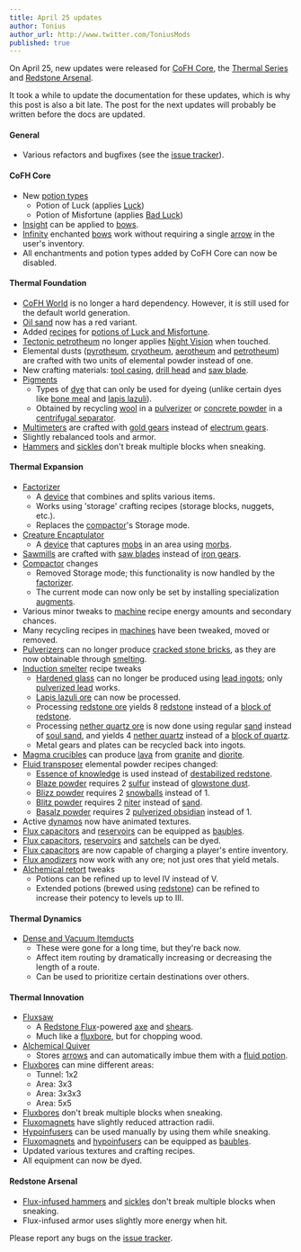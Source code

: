 ```yaml
---
title: April 25 updates
author: Tonius
author_url: http://www.twitter.com/ToniusMods
published: true
---
```


On April 25, new updates were released for [CoFH Core](/docs/cofh-core-4/), the
[Thermal Series](/docs/#thermal-series) and [Redstone
Arsenal](/docs/redstone-arsenal/).

It took a while to update the documentation for these updates, which is why this
post is also a bit late. The post for the next updates will probably be written
before the docs are updated.

#### General
* Various refactors and bugfixes (see the [issue
  tracker](https://github.com/CoFH/Feedback/issues?q=is%3Aissue+is%3Aclosed+label%3Afixed+sort%3Aupdated-desc)).

#### CoFH Core
* New [potion types](/docs/cofh-core-4/potions/)
  * Potion of Luck (applies
    [Luck](https://minecraft.gamepedia.com/Status_effect#Luck))
  * Potion of Misfortune (applies [Bad
    Luck](https://minecraft.gamepedia.com/Status_effect#Bad_Luck))
* [Insight](/docs/cofh-core-4/insight/) can be applied to
  [bows](https://minecraft.gamepedia.com/Bow).
* [Infinity](https://minecraft.gamepedia.com/Infinity) enchanted
  [bows](https://minecraft.gamepedia.com/Bow) work without requiring a single
  [arrow](https://minecraft.gamepedia.com/Arrow) in the user's inventory.
* All enchantments and potion types added by CoFH Core can now be disabled.

#### Thermal Foundation
* [CoFH World](/docs/cofh-world/) is no longer a hard dependency. However, it is
  still used for the default world generation.
* [Oil sand](/docs/thermal-foundation-2/oil-sand/) now has a red variant.
* Added [recipes](/docs/thermal-foundation-2/potion-recipes/) for [potions of Luck
  and Misfortune](/docs/cofh-core-4/potions/).
* [Tectonic petrotheum](/docs/thermal-foundation-2/tectonic-petrotheum/) no longer applies [Night
  Vision](https://minecraft.gamepedia.com/Status_effect#Night_Vision) when
  touched.
* Elemental dusts ([pyrotheum](/docs/thermal-foundation-2/pyrotheum-dust/),
  [cryotheum](/docs/thermal-foundation-2/cryotheum-dust/), [aerotheum](/docs/thermal-foundation-2/aerotheum-dust/) and
  [petrotheum](/docs/thermal-foundation-2/petrotheum-dust/)) are crafted with two units of elemental
  powder instead of one.
* New crafting materials: [tool casing](/docs/thermal-foundation-2/tool-casing/), [drill
  head](/docs/thermal-foundation-2/drill-head/) and [saw blade](/docs/thermal-foundation-2/saw-blade/).
* [Pigments](/docs/thermal-foundation-2/pigments/)
  * Types of [dye](https://minecraft.gamepedia.com/Dye) that can only be used
    for dyeing (unlike certain dyes like [bone
    meal](https://minecraft.gamepedia.com/Bone_Meal) and [lapis
    lazuli](https://minecraft.gamepedia.com/Lapis_Lazuli)).
  * Obtained by recycling [wool](https://minecraft.gamepedia.com/Wool) in a
    [pulverizer](/docs/thermal-expansion-5/pulverizer/) or [concrete
    powder](https://minecraft.gamepedia.com/Concrete_Powder) in a [centrifugal
    separator](/docs/thermal-expansion-5/centrifugal-separator/).
* [Multimeters](/docs/thermal-foundation-2/multimeter/) are crafted with [gold
  gears](/docs/thermal-foundation-2/gold-gear/) instead of [electrum gears](/docs/thermal-foundation-2/electrum-gear/).
* Slightly rebalanced tools and armor.
* [Hammers](/docs/thermal-foundation-2/hammers/) and
  [sickles](/docs/thermal-foundation-2/sickles/) don't break multiple blocks when
  sneaking.

#### Thermal Expansion
* [Factorizer](/docs/thermal-expansion-5/factorizer/)
  * A [device](/docs/thermal-expansion-5/devices/) that combines and splits various items.
  * Works using 'storage' crafting recipes (storage blocks, nuggets, etc.).
  * Replaces the [compactor](/docs/thermal-expansion-5/compactor/)'s Storage mode.
* [Creature Encaptulator](/docs/thermal-expansion-5/creature-encaptulator/)
  * A [device](/docs/thermal-expansion-5/devices/) that captures
    [mobs](https://minecraft.gamepedia.com/Mob) in an area using
    [morbs](/docs/thermal-expansion-5/morb/).
* [Sawmills](/docs/thermal-expansion-5/sawmill/) are crafted with [saw blades](/docs/thermal-foundation-2/saw-blade/)
  instead of [iron gears](/docs/thermal-foundation-2/iron-gear/).
* [Compactor](/docs/thermal-expansion-5/compactor/) changes
  * Removed Storage mode; this functionality is now handled by the
    [factorizer](/docs/thermal-expansion-5/factorizer/).
  * The current mode can now only be set by installing specialization
    [augments](/docs/thermal-expansion-5/augments/).
* Various minor tweaks to [machine](/docs/thermal-expansion-5/machines/) recipe energy amounts and
  secondary chances.
* Many recycling recipes in [machines](/docs/thermal-expansion-5/machines/) have been tweaked, moved
  or removed.
* [Pulverizers](/docs/thermal-expansion-5/pulverizer/) can no longer produce [cracked stone
  bricks](https://minecraft.gamepedia.com/Stone_Bricks), as they are now
  obtainable through [smelting](https://minecraft.gamepedia.com/Smelting).
* [Induction smelter](/docs/thermal-expansion-5/induction-smelter/) recipe tweaks
  * [Hardened glass](/docs/thermal-foundation-2/hardened-glass/) can no longer be produced using
    [lead ingots](/docs/thermal-foundation-2/lead-ingot/); only [pulverized
    lead](/docs/thermal-foundation-2/pulverized-lead/) works.
  * [Lapis lazuli ore](https://minecraft.gamepedia.com/Lapis_Lazuli_Ore) can now
    be processed.
  * Processing [redstone ore](https://minecraft.gamepedia.com/Redstone_Ore)
    yields 8 [redstone](https://minecraft.gamepedia.com/Redstone) instead of a
    [block of redstone](https://minecraft.gamepedia.com/Block_of_Redstone).
  * Processing [nether quartz
    ore](https://minecraft.gamepedia.com/Nether_Quartz_Ore) is now done using
    regular [sand](https://minecraft.gamepedia.com/Sand) instead of [soul
    sand](https://minecraft.gamepedia.com/Soul_Sand), and yields 4 [nether
    quartz](https://minecraft.gamepedia.com/Nether_Quartz) instead of a [block
    of quartz](https://minecraft.gamepedia.com/Block_of_Quartz).
  * Metal gears and plates can be recycled back into ingots.
* [Magma crucibles](/docs/thermal-expansion-5/magma-crucible/) can produce
  [lava](https://minecraft.gamepedia.com/Lava) from
  [granite](https://minecraft.gamepedia.com/Granite) and
  [diorite](https://minecraft.gamepedia.com/Diorite).
* [Fluid transposer](/docs/thermal-expansion-5/fluid-transposer/) elemental powder recipes changed:
  * [Essence of knowledge](/docs/thermal-foundation-2/essence-of-knowledge/) is used instead of
    [destabilized redstone](/docs/thermal-foundation-2/destabilized-redstone/).
  * [Blaze powder](https://minecraft.gamepedia.com/Blaze_Powder) requires 2
    [sulfur](/docs/thermal-foundation-2/sulfur/) instead of [glowstone
    dust](https://minecraft.gamepedia.com/Glowstone_Dust).
  * [Blizz powder](/docs/thermal-foundation-2/blizz-powder/) requires 2
    [snowballs](https://minecraft.gamepedia.com/Snowball) instead of 1.
  * [Blitz powder](/docs/thermal-foundation-2/blitz-powder/) requires 2 [niter](/docs/thermal-foundation-2/niter/) instead
    of [sand](https://minecraft.gamepedia.com/Sand).
  * [Basalz powder](/docs/thermal-foundation-2/basalz-powder/) requires 2 [pulverized
    obsidian](/docs/thermal-foundation-2/pulverized-obsidian/) instead of 1.
* Active [dynamos](/docs/thermal-expansion-5/dynamos/) now have animated textures.
* [Flux capacitors](/docs/thermal-expansion-5/flux-capacitor/) and [reservoirs](/docs/thermal-expansion-5/reservoir/)
  can be equipped as
  [baubles](https://www.curseforge.com/minecraft/mc-mods/baubles).
* [Flux capacitors](/docs/thermal-expansion-5/flux-capacitor/), [reservoirs](/docs/thermal-expansion-5/reservoir/) and
  [satchels](/docs/thermal-expansion-5/satchel/) can be dyed.
* [Flux capacitors](/docs/thermal-expansion-5/flux-capacitor/) are now capable of charging a
  player's entire inventory.
* [Flux anodizers](/docs/thermal-expansion-5/augment-flux-anodizers/) now work with any ore; not
  just ores that yield metals.
* [Alchemical retort](/docs/thermal-expansion-5/augment-alchemical-retort/) tweaks
  * Potions can be refined up to level IV instead of V.
  * Extended potions (brewed using
    [redstone](https://minecraft.gamepedia.com/Redstone)) can be refined to
    increase their potency to levels up to III.

#### Thermal Dynamics
* [Dense and Vacuum Itemducts](/docs/thermal-dynamics-2/itemduct/)
  * These were gone for a long time, but they're back now.
  * Affect item routing by dramatically increasing or decreasing the length of a
    route.
  * Can be used to prioritize certain destinations over others.

#### Thermal Innovation
* [Fluxsaw](/docs/thermal-innovation/fluxsaw/)
  * A [Redstone Flux](/docs/redstone-flux/)-powered
    [axe](https://minecraft.gamepedia.com/Axe) and
    [shears](https://minecraft.gamepedia.com/Shears).
  * Much like a [fluxbore](/docs/thermal-innovation/fluxbore/), but for chopping wood.
* [Alchemical Quiver](/docs/thermal-innovation/alchemical-quiver/)
  * Stores [arrows](https://minecraft.gamepedia.com/Arrow) and can automatically
    imbue them with a [fluid potion](/docs/thermal-foundation-2/potion-fluid/).
* [Fluxbores](/docs/thermal-innovation/fluxbore/) can mine different areas:
  * Tunnel: 1x2
  * Area: 3x3
  * Area: 3x3x3
  * Area: 5x5
* [Fluxbores](/docs/thermal-innovation/fluxbore/) don't break multiple blocks when sneaking.
* [Fluxomagnets](/docs/thermal-innovation/fluxomagnet/) have slightly reduced attraction radii.
* [Hypoinfusers](/docs/thermal-innovation/hypoinfuser/) can be used manually by using them while
  sneaking.
* [Fluxomagnets](/docs/thermal-innovation/fluxomagnet/) and [hypoinfusers](/docs/thermal-innovation/hypoinfuser/) can
  be equipped as
  [baubles](https://www.curseforge.com/minecraft/mc-mods/baubles).
* Updated various textures and crafting recipes.
* All equipment can now be dyed.

#### Redstone Arsenal
* [Flux-infused hammers](/docs/redstone-arsenal/flux-infused-hammer/) and
  [sickles](/docs/redstone-arsenal/flux-infused-sickle/) don't break multiple blocks when
  sneaking.
* Flux-infused armor uses slightly more energy when hit.

Please report any bugs on the [issue
tracker](http://www.github.com/CoFH/Feedback).
